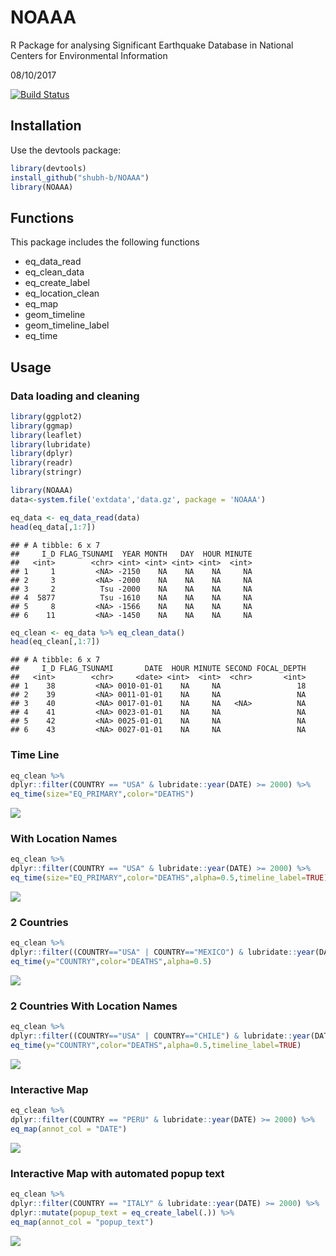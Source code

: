 # NOAAA
R Package for analysing Significant Earthquake Database in National Centers for Environmental Information

08/10/2017

[![Build Status](https://travis-ci.org/shubh-b/NOAAA.svg?branch=master)](https://travis-ci.org/shubh-b/NOAAA)


## Installation

Use the devtools package:


```r
library(devtools)
install_github("shubh-b/NOAAA")
library(NOAAA)
```

## Functions

This package includes the following functions

* eq_data_read
* eq_clean_data
* eq_create_label
* eq_location_clean
* eq_map
* geom_timeline
* geom_timeline_label
* eq_time

## Usage

### Data loading and cleaning


```r
library(ggplot2)
library(ggmap)
library(leaflet)
library(lubridate)
library(dplyr)
library(readr)
library(stringr)

library(NOAAA)
data<-system.file('extdata','data.gz', package = 'NOAAA')

eq_data <- eq_data_read(data)
head(eq_data[,1:7])
```

```
## # A tibble: 6 x 7
##     I_D FLAG_TSUNAMI  YEAR MONTH   DAY  HOUR MINUTE
##   <int>        <chr> <int> <int> <int> <int>  <int>
## 1     1         <NA> -2150    NA    NA    NA     NA
## 2     3         <NA> -2000    NA    NA    NA     NA
## 3     2          Tsu -2000    NA    NA    NA     NA
## 4  5877          Tsu -1610    NA    NA    NA     NA
## 5     8         <NA> -1566    NA    NA    NA     NA
## 6    11         <NA> -1450    NA    NA    NA     NA
```

```r
eq_clean <- eq_data %>% eq_clean_data()
head(eq_clean[,1:7])
```

```
## # A tibble: 6 x 7
##     I_D FLAG_TSUNAMI       DATE  HOUR MINUTE SECOND FOCAL_DEPTH
##   <int>        <chr>     <date> <int>  <int>  <chr>       <int>
## 1    38         <NA> 0010-01-01    NA     NA                 18
## 2    39         <NA> 0011-01-01    NA     NA                 NA
## 3    40         <NA> 0017-01-01    NA     NA   <NA>          NA
## 4    41         <NA> 0023-01-01    NA     NA                 NA
## 5    42         <NA> 0025-01-01    NA     NA                 NA
## 6    43         <NA> 0027-01-01    NA     NA                 NA
```

### Time Line


```r
eq_clean %>%
dplyr::filter(COUNTRY == "USA" & lubridate::year(DATE) >= 2000) %>%
eq_time(size="EQ_PRIMARY",color="DEATHS")
```

![](output_images/fig_1.png)<!-- -->

### With Location Names

```r
eq_clean %>%
dplyr::filter(COUNTRY == "USA" & lubridate::year(DATE) >= 2000) %>%
eq_time(size="EQ_PRIMARY",color="DEATHS",alpha=0.5,timeline_label=TRUE)
```

![](output_images/fig_2.png)<!-- -->

### 2 Countries


```r
eq_clean %>%
dplyr::filter((COUNTRY=="USA" | COUNTRY=="MEXICO") & lubridate::year(DATE) >= 2000) %>%
eq_time(y="COUNTRY",color="DEATHS",alpha=0.5)
```

![](output_images/fig_3.png)<!-- -->

### 2 Countries With Location Names


```r
eq_clean %>%
dplyr::filter((COUNTRY=="USA" | COUNTRY=="CHILE") & lubridate::year(DATE) >= 2000) %>%
eq_time(y="COUNTRY",color="DEATHS",alpha=0.5,timeline_label=TRUE)
```

![](output_images/fig_4.png)<!-- -->

### Interactive Map


```r
eq_clean %>%
dplyr::filter(COUNTRY == "PERU" & lubridate::year(DATE) >= 2000) %>%
eq_map(annot_col = "DATE")
```

![](output_images/fig_6.png)<!-- -->

### Interactive Map with automated popup text


```r
eq_clean %>%
dplyr::filter(COUNTRY == "ITALY" & lubridate::year(DATE) >= 2000) %>%
dplyr::mutate(popup_text = eq_create_label(.)) %>%
eq_map(annot_col = "popup_text")
```

![](output_images/fig_7.png)<!-- -->
